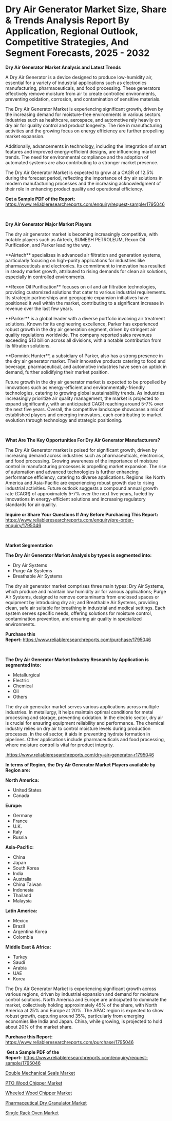 <p><h1>Dry Air Generator Market Size, Share & Trends Analysis Report By Application, Regional Outlook, Competitive Strategies, And Segment Forecasts, 2025 - 2032</h1></p><p><strong>Dry Air Generator Market Analysis and Latest Trends</strong></p>
<p><p>A Dry Air Generator is a device designed to produce low-humidity air, essential for a variety of industrial applications such as electronics manufacturing, pharmaceuticals, and food processing. These generators effectively remove moisture from air to create controlled environments, preventing oxidation, corrosion, and contamination of sensitive materials.</p><p>The Dry Air Generator Market is experiencing significant growth, driven by the increasing demand for moisture-free environments in various sectors. Industries such as healthcare, aerospace, and automotive rely heavily on dry air for quality control and product longevity. The rise in manufacturing activities and the growing focus on energy efficiency are further propelling market expansion.</p><p>Additionally, advancements in technology, including the integration of smart features and improved energy-efficient designs, are influencing market trends. The need for environmental compliance and the adoption of automated systems are also contributing to a stronger market presence.</p><p>The Dry Air Generator Market is expected to grow at a CAGR of 12.5% during the forecast period, reflecting the importance of dry air solutions in modern manufacturing processes and the increasing acknowledgment of their role in enhancing product quality and operational efficiency.</p></p>
<p><strong>Get a Sample PDF of the Report:&nbsp;</strong> <a href="https://www.reliableresearchreports.com/enquiry/request-sample/1795046?utm_campaign=12&utm_medium=2&utm_source=Github&utm_content=ia&utm_term=19022025&utm_id=dry-air-generator">https://www.reliableresearchreports.com/enquiry/request-sample/1795046</a></p>
<p>&nbsp;</p>
<p><strong>Dry Air Generator Major Market Players</strong></p>
<p><p>The dry air generator market is becoming increasingly competitive, with notable players such as Airtech, SUMESH PETROLEUM, Rexon Oil Purification, and Parker leading the way. </p><p>**Airtech** specializes in advanced air filtration and generation systems, particularly focusing on high-purity applications for industries like pharmaceuticals and electronics. Its commitment to innovation has resulted in steady market growth, attributed to rising demands for clean air solutions, especially in controlled environments.</p><p>**Rexon Oil Purification** focuses on oil and air filtration technologies, providing customized solutions that cater to various industrial requirements. Its strategic partnerships and geographic expansion initiatives have positioned it well within the market, contributing to a significant increase in revenue over the last few years.</p><p>**Parker** is a global leader with a diverse portfolio involving air treatment solutions. Known for its engineering excellence, Parker has experienced robust growth in the dry air generation segment, driven by stringent air quality regulations worldwide. The company reported sales revenues exceeding $13 billion across all divisions, with a notable contribution from its filtration solutions.</p><p>**Domnick Hunter**, a subsidiary of Parker, also has a strong presence in the dry air generator market. Their innovative products catering to food and beverage, pharmaceutical, and automotive industries have seen an uptick in demand, further solidifying their market position.</p><p>Future growth in the dry air generator market is expected to be propelled by innovations such as energy-efficient and environmentally-friendly technologies, catering to growing global sustainability trends. As industries increasingly prioritize air quality management, the market is projected to expand significantly, with an anticipated CAGR reaching around 5-7% over the next five years. Overall, the competitive landscape showcases a mix of established players and emerging innovators, each contributing to market evolution through technology and strategic positioning.</p></p>
<p>&nbsp;</p>
<p><strong>What Are The Key Opportunities For Dry Air Generator Manufacturers?</strong></p>
<p><p>The Dry Air Generator market is poised for significant growth, driven by increasing demand across industries such as pharmaceuticals, electronics, and food processing. Growing awareness of the importance of moisture control in manufacturing processes is propelling market expansion. The rise of automation and advanced technologies is further enhancing performance efficiency, catering to diverse applications. Regions like North America and Asia-Pacific are experiencing robust growth due to rising industrial activities. Future outlook suggests a compound annual growth rate (CAGR) of approximately 5-7% over the next five years, fueled by innovations in energy-efficient solutions and increasing regulatory standards for air quality.</p></p>
<p><strong>Inquire or Share Your Questions If Any Before Purchasing This Report:</strong> <a href="https://www.reliableresearchreports.com/enquiry/pre-order-enquiry/1795046?utm_campaign=12&utm_medium=2&utm_source=Github&utm_content=ia&utm_term=19022025&utm_id=dry-air-generator">https://www.reliableresearchreports.com/enquiry/pre-order-enquiry/1795046</a></p>
<p>&nbsp;</p>
<p><strong>Market Segmentation</strong></p>
<p><strong>The Dry Air Generator Market Analysis by types is segmented into:</strong></p>
<p><ul><li>Dry Air Systems</li><li>Purge Air Systems</li><li>Breathable Air Systems</li></ul></p>
<p><p>The dry air generator market comprises three main types: Dry Air Systems, which produce and maintain low humidity air for various applications; Purge Air Systems, designed to remove contaminants from enclosed spaces or equipment by introducing dry air; and Breathable Air Systems, providing clean, safe air suitable for breathing in industrial and medical settings. Each system serves specific needs, offering solutions for moisture control, contamination prevention, and ensuring air quality in specialized environments.</p></p>
<p><strong>Purchase this Report:&nbsp;</strong><a href="https://www.reliableresearchreports.com/purchase/1795046?utm_campaign=12&utm_medium=2&utm_source=Github&utm_content=ia&utm_term=19022025&utm_id=dry-air-generator">https://www.reliableresearchreports.com/purchase/1795046</a></p>
<p>&nbsp;</p>
<p><strong>The Dry Air Generator Market Industry Research by Application is segmented into:</strong></p>
<p><ul><li>Metallurgical</li><li>Electric</li><li>Chemical</li><li>Oil</li><li>Others</li></ul></p>
<p><p>The dry air generator market serves various applications across multiple industries. In metallurgy, it helps maintain optimal conditions for metal processing and storage, preventing oxidation. In the electric sector, dry air is crucial for ensuring equipment reliability and performance. The chemical industry relies on dry air to control moisture levels during production processes. In the oil sector, it aids in preventing hydrate formation in pipelines. Other applications include pharmaceuticals and food processing, where moisture control is vital for product integrity.</p></p>
<p><a href="https://www.reliableresearchreports.com/dry-air-generator-r1795046?utm_campaign=12&utm_medium=2&utm_source=Github&utm_content=ia&utm_term=19022025&utm_id=dry-air-generator">&nbsp;https://www.reliableresearchreports.com/dry-air-generator-r1795046</a></p>
<p><strong>In terms of Region, the Dry Air Generator Market Players available by Region are:</strong></p>
<p>
    <p> <strong> North America: </strong>
        <ul>
            <li>United States</li>
            <li>Canada</li>
        </ul>
        </p> 
    <p> <strong> Europe: </strong>
        <ul>
            <li>Germany</li>
            <li>France</li>
            <li>U.K.</li>
            <li>Italy</li>
            <li>Russia</li>
        </ul>
        </p> 
    <p> <strong> Asia-Pacific: </strong>
        <ul>
            <li>China</li>
            <li>Japan</li>
            <li>South Korea</li>
            <li>India</li>
            <li>Australia</li>
            <li>China Taiwan</li>
            <li>Indonesia</li>
            <li>Thailand</li>
            <li>Malaysia</li>
        </ul>
        </p> 
    <p> <strong> Latin America: </strong>
        <ul>
            <li>Mexico</li>
            <li>Brazil</li>
            <li>Argentina Korea</li>
            <li>Colombia</li>
        </ul>
        </p> 
    <p> <strong> Middle East & Africa: </strong>
        <ul>
            <li>Turkey</li>
            <li>Saudi</li>
            <li>Arabia</li>
            <li>UAE</li>
            <li>Korea</li>
        </ul>
    </p>
    </p>
<p><p>The Dry Air Generator Market is experiencing significant growth across various regions, driven by industrial expansion and demand for moisture control solutions. North America and Europe are anticipated to dominate the market, collectively holding approximately 45% of the share, with North America at 25% and Europe at 20%. The APAC region is expected to show robust growth, capturing around 35%, particularly from emerging economies like India and Japan. China, while growing, is projected to hold about 20% of the market share.</p></p>
<p><strong>Purchase this Report: </strong><a href="https://www.reliableresearchreports.com/purchase/1795046?utm_campaign=12&utm_medium=2&utm_source=Github&utm_content=ia&utm_term=19022025&utm_id=dry-air-generator">https://www.reliableresearchreports.com/purchase/1795046</a></p>
<p>&nbsp;<strong>Get a Sample PDF of the Report:&nbsp;&nbsp;</strong><a href="https://www.reliableresearchreports.com/enquiry/request-sample/1795046?utm_campaign=12&utm_medium=2&utm_source=Github&utm_content=ia&utm_term=19022025&utm_id=dry-air-generator">https://www.reliableresearchreports.com/enquiry/request-sample/1795046</a></p>
<p><strong></strong></p>
<p><p><a href="https://github.com/katonmarti489/Market-Research-Report-List-1/blob/main/double-mechanical-seals-market.md?utm_campaign=12&utm_medium=2&utm_source=Github&utm_content=ia&utm_term=19022025&utm_id=dry-air-generator">Double Mechanical Seals Market</a></p><p><a href="https://github.com/mshiradeth/Market-Research-Report-List-1/blob/main/pto-wood-chipper-market.md?utm_campaign=12&utm_medium=2&utm_source=Github&utm_content=ia&utm_term=19022025&utm_id=dry-air-generator">PTO Wood Chipper Market</a></p><p><a href="https://github.com/sadithsondah72/Market-Research-Report-List-1/blob/main/wheeled-wood-chipper-market.md?utm_campaign=12&utm_medium=2&utm_source=Github&utm_content=ia&utm_term=19022025&utm_id=dry-air-generator">Wheeled Wood Chipper Market</a></p><p><a href="https://github.com/nemcemakoi/Market-Research-Report-List-1/blob/main/pharmaceutical-dry-granulator-market.md?utm_campaign=12&utm_medium=2&utm_source=Github&utm_content=ia&utm_term=19022025&utm_id=dry-air-generator">Pharmaceutical Dry Granulator Market</a></p><p><a href="https://github.com/rushanday/Market-Research-Report-List-1/blob/main/single-rack-oven-market.md?utm_campaign=12&utm_medium=2&utm_source=Github&utm_content=ia&utm_term=19022025&utm_id=dry-air-generator">Single Rack Oven Market</a></p></p>
